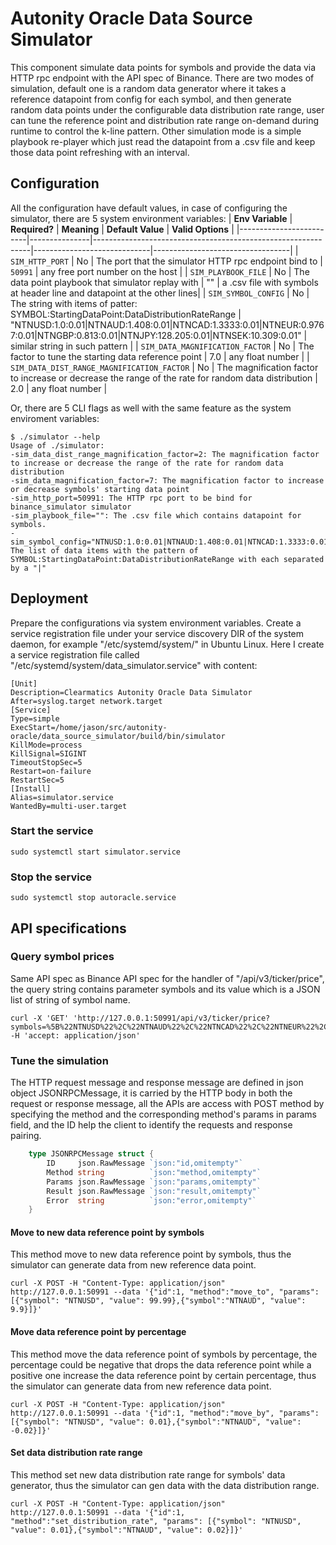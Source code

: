 # Autonity Oracle Data Source Simulator
This component simulate data points for symbols and provide the data via HTTP rpc endpoint with the API spec of Binance.
There are two modes of simulation, default one is a random data generator where it takes a reference datapoint from config
for each symbol, and then generate random data points under the configurable data distribution rate range, user can tune
the reference point and distribution rate range on-demand during runtime to control the k-line pattern. Other simulation
mode is a simple playbook re-player which just read the datapoint from a .csv file and keep those data point refreshing
with an interval.

## Configuration
All the configuration have default values, in case of configuring the simulator, there are 5 system environment variables:
| **Env Variable**        | **Required?** | **Meaning**                                                  | **Default Value**           | **Valid Options**                |
|-------------------------|---------------|--------------------------------------------------------------|-----------------------------|----------------------------------|
| `SIM_HTTP_PORT`         | No            | The port that the simulator HTTP rpc endpoint bind to        | `50991`                     | any free port number on the host |
| `SIM_PLAYBOOK_FILE`     | No            | The data point playbook that simulator replay with           | ""                          | a .csv file with symbols at header line and datapoint at the other lines|
| `SIM_SYMBOL_CONFIG`     | No            | The string with items of patter: SYMBOL:StartingDataPoint:DataDistributionRateRange  | "NTNUSD:1.0:0.01\|NTNAUD:1.408:0.01\|NTNCAD:1.3333:0.01\|NTNEUR:0.9767:0.01\|NTNGBP:0.813:0.01\|NTNJPY:128.205:0.01\|NTNSEK:10.309:0.01"                 | similar string in such pattern |
| `SIM_DATA_MAGNIFICATION_FACTOR`  | No   | The factor to tune the starting data reference point         | 7.0                         | any float number                 |
| `SIM_DATA_DIST_RANGE_MAGNIFICATION_FACTOR`  | No   | The magnification factor to increase or decrease the range of the rate for random data distribution         | 2.0  | any float number                 |

Or, there are 5 CLI flags as well with the same feature as the system enviroment variables:

    $ ./simulator --help
    Usage of ./simulator:
    -sim_data_dist_range_magnification_factor=2: The magnification factor to increase or decrease the range of the rate for random data distribution
    -sim_data_magnification_factor=7: The magnification factor to increase or decrease symbols' starting data point
    -sim_http_port=50991: The HTTP rpc port to be bind for binance_simulator simulator
    -sim_playbook_file="": The .csv file which contains datapoint for symbols.
    -sim_symbol_config="NTNUSD:1.0:0.01|NTNAUD:1.408:0.01|NTNCAD:1.3333:0.01|NTNEUR:0.9767:0.01|NTNGBP:0.813:0.01|NTNJPY:128.205:0.01|NTNSEK:10.309:0.01": The list of data items with the pattern of SYMBOL:StartingDataPoint:DataDistributionRateRange with each separated by a "|"

## Deployment
Prepare the configurations via system environment variables. Create a service registration file under your service discovery DIR of the system daemon, for example "/etc/systemd/system/" in Ubuntu Linux.
Here I create a service registration file called "/etc/systemd/system/data_simulator.service" with content:
```
[Unit]
Description=Clearmatics Autonity Oracle Data Simulator
After=syslog.target network.target
[Service]
Type=simple
ExecStart=/home/jason/src/autonity-oracle/data_source_simulator/build/bin/simulator
KillMode=process
KillSignal=SIGINT
TimeoutStopSec=5
Restart=on-failure
RestartSec=5
[Install]
Alias=simulator.service
WantedBy=multi-user.target
```
### Start the service

    sudo systemctl start simulator.service

### Stop the service

    sudo systemctl stop autoracle.service

## API specifications
### Query symbol prices
Same API spec as Binance API spec for the handler of "/api/v3/ticker/price", the query string contains parameter symbols
and its value which is a JSON list of string of symbol name.

    curl -X 'GET' 'http://127.0.0.1:50991/api/v3/ticker/price?symbols=%5B%22NTNUSD%22%2C%22NTNAUD%22%2C%22NTNCAD%22%2C%22NTNEUR%22%2C%22NTNGBP%22%2C%22NTNJPY%22%2C%22NTNSEK%22%5D' -H 'accept: application/json'

### Tune the simulation
The HTTP request message and response message are defined in json object JSONRPCMessage, it is carried by the HTTP body in both the request or response message, all the APIs are access with POST method by specifying the method and the corresponding method's params in params field, and the ID help the client to identify the requests and response pairing.
```go
    type JSONRPCMessage struct {
        ID     json.RawMessage `json:"id,omitempty"`
        Method string          `json:"method,omitempty"`
        Params json.RawMessage `json:"params,omitempty"`
        Result json.RawMessage `json:"result,omitempty"`
        Error  string          `json:"error,omitempty"`
    }
```
#### Move to new data reference point by symbols
This method move to new data reference point by symbols, thus the simulator can generate data from new reference data point.

    curl -X POST -H "Content-Type: application/json" http://127.0.0.1:50991 --data '{"id":1, "method":"move_to", "params": [{"symbol": "NTNUSD", "value": 99.99},{"symbol":"NTNAUD", "value": 9.9}]}'

#### Move data reference point by percentage
This method move the data reference point of symbols by percentage, the percentage could be negative that drops the data reference point while a positive one increase
the data reference point by certain percentage, thus the simulator can generate data from new reference data point.

    curl -X POST -H "Content-Type: application/json" http://127.0.0.1:50991 --data '{"id":1, "method":"move_by", "params": [{"symbol": "NTNUSD", "value": 0.01},{"symbol":"NTNAUD", "value": -0.02}]}'

#### Set data distribution rate range
This method set new data distribution rate range for symbols' data generator, thus the simulator can gen data with the data distribution range.

    curl -X POST -H "Content-Type: application/json" http://127.0.0.1:50991 --data '{"id":1, "method":"set_distribution_rate", "params": [{"symbol": "NTNUSD", "value": 0.01},{"symbol":"NTNAUD", "value": 0.02}]}'

